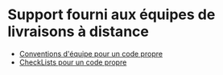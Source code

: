 # Support fourni aux équipes de livraisons à distance
- [Conventions d'équipe pour un code propre](./ConventionPourCodePropre.md)
- [CheckLists pour un code propre](./CheckListPourCodePropre.md)

